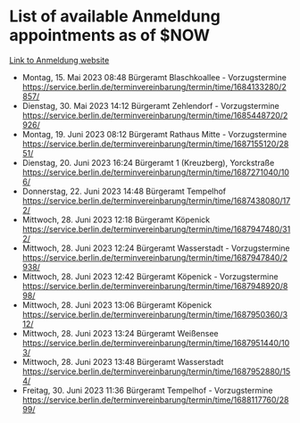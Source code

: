 # List of available Anmeldung appointments as of $NOW
[Link to Anmeldung website](https://service.berlin.de/terminvereinbarung/termin/tag.php?termin=1&anliegen[]=120686&dienstleisterlist=122210,122217,327316,122219,327312,122227,327314,122231,327346,122243,327348,122254,122252,329742,122260,329745,122262,329748,122271,327278,122273,327274,122277,327276,330436,122280,327294,122282,327290,122284,327292,122291,327270,122285,327266,122286,327264,122296,327268,150230,329760,122297,327286,122294,327284,122312,329763,122314,329775,122304,327330,122311,327334,122309,327332,317869,122281,327352,122279,329772,122283,122276,327324,122274,327326,122267,329766,122246,327318,122251,327320,122257,327322,122208,327298,122226,327300&herkunft=http%3A%2F%2Fservice.berlin.de%2Fdienstleistung%2F120686%2F)
- Montag, 15. Mai 2023 08:48 Bürgeramt Blaschkoallee - Vorzugstermine https://service.berlin.de/terminvereinbarung/termin/time/1684133280/2857/
- Dienstag, 30. Mai 2023 14:12 Bürgeramt Zehlendorf - Vorzugstermine https://service.berlin.de/terminvereinbarung/termin/time/1685448720/2926/
- Montag, 19. Juni 2023 08:12 Bürgeramt Rathaus Mitte - Vorzugstermine https://service.berlin.de/terminvereinbarung/termin/time/1687155120/2851/
- Dienstag, 20. Juni 2023 16:24 Bürgeramt 1 (Kreuzberg), Yorckstraße https://service.berlin.de/terminvereinbarung/termin/time/1687271040/106/
- Donnerstag, 22. Juni 2023 14:48 Bürgeramt Tempelhof https://service.berlin.de/terminvereinbarung/termin/time/1687438080/172/
- Mittwoch, 28. Juni 2023 12:18 Bürgeramt Köpenick https://service.berlin.de/terminvereinbarung/termin/time/1687947480/312/
- Mittwoch, 28. Juni 2023 12:24 Bürgeramt Wasserstadt - Vorzugstermine https://service.berlin.de/terminvereinbarung/termin/time/1687947840/2938/
- Mittwoch, 28. Juni 2023 12:42 Bürgeramt Köpenick - Vorzugstermine https://service.berlin.de/terminvereinbarung/termin/time/1687948920/898/
- Mittwoch, 28. Juni 2023 13:06 Bürgeramt Köpenick https://service.berlin.de/terminvereinbarung/termin/time/1687950360/312/
- Mittwoch, 28. Juni 2023 13:24 Bürgeramt Weißensee https://service.berlin.de/terminvereinbarung/termin/time/1687951440/103/
- Mittwoch, 28. Juni 2023 13:48 Bürgeramt Wasserstadt https://service.berlin.de/terminvereinbarung/termin/time/1687952880/154/
- Freitag, 30. Juni 2023 11:36 Bürgeramt Tempelhof - Vorzugstermine https://service.berlin.de/terminvereinbarung/termin/time/1688117760/2899/
